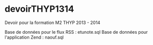 devoirTHYP1314
==============

Devoir pour la formation M2 THYP 2013 - 2014

Base de données pour le flux RSS : etunote.sql
Base de données pour l'application Zend : naouf.sql
